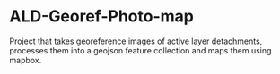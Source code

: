 # ALD-Georef-Photo-map
Project that takes georeference images of active layer detachments, processes them into a geojson feature collection and maps them using mapbox.
